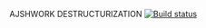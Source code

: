 AJSHWORK DESTRUCTURIZATION [![Build status](https://ci.appveyor.com/api/projects/status/qrswmmwxfggmyaw0?svg=true)](https://ci.appveyor.com/project/Suhogruzz/ajshworkdestruct)